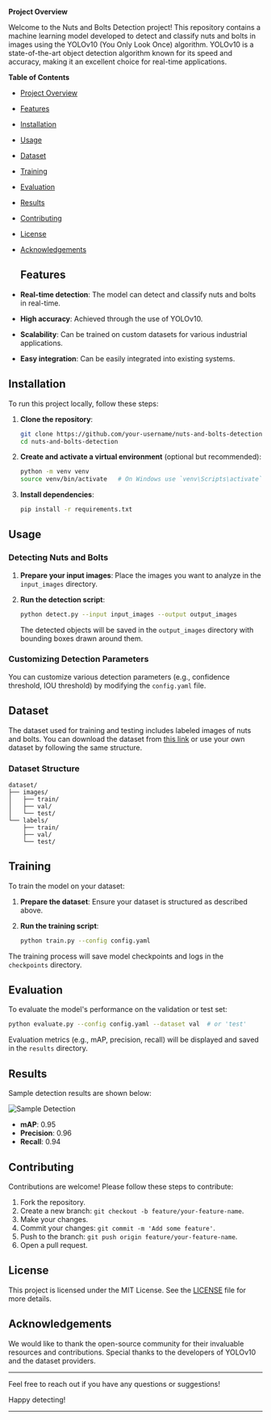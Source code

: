 **Project Overview**

Welcome to the Nuts and Bolts Detection project! This repository contains a machine learning model developed to detect and classify nuts and bolts in images using the YOLOv10 (You Only 
Look Once) algorithm. YOLOv10 is a state-of-the-art object detection algorithm known for its speed and accuracy, making it an excellent choice for real-time applications.

**Table of Contents**
- [Project Overview](#project-overview)
- [Features](#features)
- [Installation](#installation)
- [Usage](#usage)
- [Dataset](#dataset)
- [Training](#training)
- [Evaluation](#evaluation)
- [Results](#results)
- [Contributing](#contributing)
- [License](#license)
- [Acknowledgements](#acknowledgements)

  ## Features

- **Real-time detection**: The model can detect and classify nuts and bolts in real-time.
- **High accuracy**: Achieved through the use of YOLOv10.
- **Scalability**: Can be trained on custom datasets for various industrial applications.
- **Easy integration**: Can be easily integrated into existing systems.

## Installation

To run this project locally, follow these steps:

1. **Clone the repository**:
    ```bash
    git clone https://github.com/your-username/nuts-and-bolts-detection.git
    cd nuts-and-bolts-detection
    ```

2. **Create and activate a virtual environment** (optional but recommended):
    ```bash
    python -m venv venv
    source venv/bin/activate   # On Windows use `venv\Scripts\activate`
    ```

3. **Install dependencies**:
    ```bash
    pip install -r requirements.txt
    ```

## Usage

### Detecting Nuts and Bolts

1. **Prepare your input images**: Place the images you want to analyze in the `input_images` directory.

2. **Run the detection script**:
    ```bash
    python detect.py --input input_images --output output_images
    ```
   The detected objects will be saved in the `output_images` directory with bounding boxes drawn around them.

### Customizing Detection Parameters

You can customize various detection parameters (e.g., confidence threshold, IOU threshold) by modifying the `config.yaml` file.

## Dataset

The dataset used for training and testing includes labeled images of nuts and bolts. You can download the dataset from [this link](dataset-link) or use your own dataset by following the same structure.

### Dataset Structure

```
dataset/
├── images/
│   ├── train/
│   ├── val/
│   └── test/
└── labels/
    ├── train/
    ├── val/
    └── test/
```

## Training

To train the model on your dataset:

1. **Prepare the dataset**: Ensure your dataset is structured as described above.

2. **Run the training script**:
    ```bash
    python train.py --config config.yaml
    ```

The training process will save model checkpoints and logs in the `checkpoints` directory.

## Evaluation

To evaluate the model's performance on the validation or test set:

```bash
python evaluate.py --config config.yaml --dataset val  # or 'test'
```

Evaluation metrics (e.g., mAP, precision, recall) will be displayed and saved in the `results` directory.

## Results

Sample detection results are shown below:

![Sample Detection](sample_detection.png)

- **mAP**: 0.95
- **Precision**: 0.96
- **Recall**: 0.94

## Contributing

Contributions are welcome! Please follow these steps to contribute:

1. Fork the repository.
2. Create a new branch: `git checkout -b feature/your-feature-name`.
3. Make your changes.
4. Commit your changes: `git commit -m 'Add some feature'`.
5. Push to the branch: `git push origin feature/your-feature-name`.
6. Open a pull request.

## License

This project is licensed under the MIT License. See the [LICENSE](LICENSE) file for more details.

## Acknowledgements

We would like to thank the open-source community for their invaluable resources and contributions. Special thanks to the developers of YOLOv10 and the dataset providers.

---

Feel free to reach out if you have any questions or suggestions!

Happy detecting!

---
